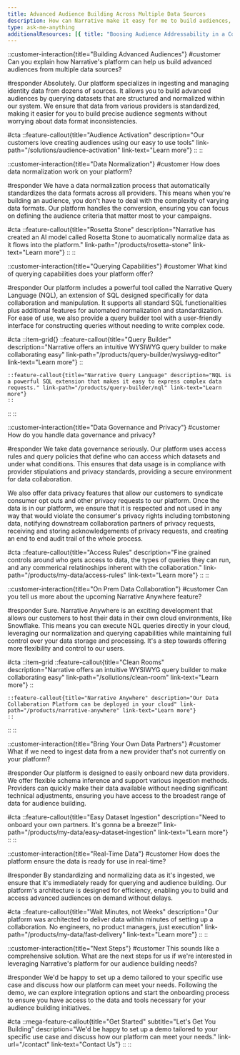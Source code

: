 ```yaml
---
title: Advanced Audience Building Across Multiple Data Sources
description: How can Narrative make it easy for me to build audiences, with complex logic, across a variety of different data sources?
type: ask-me-anything
additionalResources: [{ title: "Boosing Audience Addressability in a Cookieless World", link: "/blog/boosting-audience-addressability-in-a-cookieless-world" }]
---
```



::customer-interaction{title="Building Advanced Audiences"}
#customer
Can you explain how Narrative's platform can help us build advanced audiences from multiple data sources?

#responder
Absolutely. Our platform specializes in ingesting and managing identity data from dozens of sources. It allows you to build advanced audiences by querying datasets that are structured and normalized within our system. We ensure that data from various providers is standardized, making it easier for you to build precise audience segments without worrying about data format inconsistencies.

#cta
::feature-callout{title="Audience Activation" description="Our customers love creating audiences using our easy to use tools" link-path="/solutions/audience-activation" link-text="Learn more"}
::
::

::customer-interaction{title="Data Normalization"}
#customer
How does data normalization work on your platform?

#responder
We have a data normalization process that automatically standardizes the data formats across all providers. This means when you're building an audience, you don't have to deal with the complexity of varying data formats. Our platform handles the conversion, ensuring you can focus on defining the audience criteria that matter most to your campaigns.

#cta
::feature-callout{title="Rosetta Stone" description="Narrative has created an AI model called Rosetta Stone to auomatically normalize data as it flows into the platform." link-path="/products/rosetta-stone" link-text="Learn more"}
::
::

::customer-interaction{title="Querying Capabilities"}
#customer
What kind of querying capabilities does your platform offer?

#responder
Our platform includes a powerful tool called the Narrative Query Language (NQL), an extension of SQL designed specifically for data collaboration and manipulation. It supports all standard SQL functionalities plus additional features for automated normalization and standardization. For ease of use, we also provide a query builder tool with a user-friendly interface for constructing queries without needing to write complex code.

#cta
::item-grid{}
    ::feature-callout{title="Query Builder" description="Narrative offers an intuitive WYSIWYG query builder to make collaborating easy" link-path="/products/query-builder/wysiwyg-editor" link-text="Learn more"}
    ::

    ::feature-callout{title="Narrative Query Language" description="NQL is a powerful SQL extension that makes it easy to express complex data requests." link-path="/products/query-builder/nql" link-text="Learn more"}
    ::
::
::

::customer-interaction{title="Data Governance and Privacy"}
#customer
How do you handle data governance and privacy?

#responder
We take data governance seriously. Our platform uses access rules and query policies that define who can access which datasets and under what conditions. This ensures that data usage is in compliance with provider stipulations and privacy standards, providing a secure environment for data collaboration.

We also offer data privacy features that allow our customers to syndicate consumer opt outs and other privacy requests to our platform.  Once the data is in our platform, we ensure that it is respected and not used in any way that would violate the consumer's privacy rights including tombstoning data, notifying downstream collaboration partners of privacy requests, receiving and storing acknowledgements of privacy requests, and creating an end to end audit trail of the whole process.

#cta
::feature-callout{title="Access Rules" description="Fine grained controls around who gets access to data, the types of queries they can run, and any commerical relatinoships inherent with the collaboration." link-path="/products/my-data/access-rules" link-text="Learn more"}
::
::

::customer-interaction{title="On Prem Data Collaboration"}
#customer
Can you tell us more about the upcoming Narrative Anywhere feature?

#responder
Sure. Narrative Anywhere is an exciting development that allows our customers to host their data in their own cloud environments, like Snowflake. This means you can execute NQL queries directly in your cloud, leveraging our normalization and querying capabilities while maintaining full control over your data storage and processing. It's a step towards offering more flexibility and control to our users.

#cta
::item-grid
    ::feature-callout{title="Clean Rooms" description="Narrative offers an intuitive WYSIWYG query builder to make collaborating easy" link-path="/sollutions/clean-room" link-text="Learn more"}
    ::

    ::feature-callout{title="Narrative Anywhere" description="Our Data Collaboration Platform can be deployed in your cloud" link-path="/products/narrative-anywhere" link-text="Learn more"}
    ::
::
::

::customer-interaction{title="Bring Your Own Data Partners"}
#customer
What if we need to ingest data from a new provider that's not currently on your platform?

#responder
Our platform is designed to easily onboard new data providers. We offer flexible schema inference and support various ingestion methods. Providers can quickly make their data available without needing significant technical adjustments, ensuring you have access to the broadest range of data for audience building.

#cta
::feature-callout{title="Easy Dataset Ingestion" description="Need to onboard your own partners.  It's gonna be a breeze!" link-path="/products/my-data/easy-dataset-ingestion" link-text="Learn more"}
::
::

::customer-interaction{title="Real-Time Data"}
#customer
How does the platform ensure the data is ready for use in real-time?

#responder
By standardizing and normalizing data as it's ingested, we ensure that it's immediately ready for querying and audience building. Our platform's architecture is designed for efficiency, enabling you to build and access advanced audiences on demand without delays.

#cta
::feature-callout{title="Wait Minutes, not Weeks" description="Our platform was architected to deliver data within minutes of setting up a collaboration.  No engineers, no product managers, just execution" link-path="/products/my-data/fast-delivery" link-text="Learn more"}
::
::

::customer-interaction{title="Next Steps"}
#customer
This sounds like a comprehensive solution. What are the next steps for us if we're interested in leveraging Narrative's platform for our audience building needs?

#responder
We'd be happy to set up a demo tailored to your specific use case and discuss how our platform can meet your needs. Following the demo, we can explore integration options and start the onboarding process to ensure you have access to the data and tools necessary for your audience building initiatives.

#cta
::mega-feature-callout{title="Get Started" subtitle="Let's Get You Building" description="We'd be happy to set up a demo tailored to your specific use case and discuss how our platform can meet your needs." link-url="/contact" link-text="Contact Us"}
::
::
